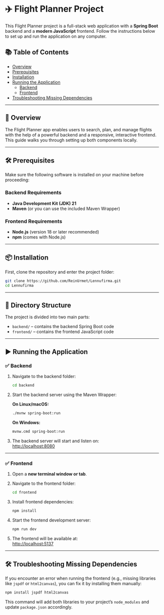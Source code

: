 # ✈️ Flight Planner Project

This Flight Planner project is a full-stack web application with a **Spring Boot** backend and a **modern JavaScript** frontend. Follow the instructions below to set up and run the application on any computer.

## 📚 Table of Contents

- [Overview](#overview)
- [Prerequisites](#prerequisites)
- [Installation](#installation)
- [Running the Application](#running-the-application)
  - [Backend](#backend)
  - [Frontend](#frontend)
- [Troubleshooting Missing Dependencies](#troubleshooting-missing-dependencies)

---

## 🧭 Overview

The Flight Planner app enables users to search, plan, and manage flights with the help of a powerful backend and a responsive, interactive frontend. This guide walks you through setting up both components locally.

---

## 🛠️ Prerequisites

Make sure the following software is installed on your machine before proceeding:

### Backend Requirements
- **Java Development Kit (JDK) 21**
- **Maven** (or you can use the included Maven Wrapper)

### Frontend Requirements
- **Node.js** (version 18 or later recommended)
- **npm** (comes with Node.js)

---

## 📦 Installation

First, clone the repository and enter the project folder:
```bash
git clone https://github.com/ReinUrmet/Lennufirma.git
cd Lennufirma
```

---

## 📁 Directory Structure

The project is divided into two main parts:

- `backend/` – contains the backend Spring Boot code
- `frontend/` – contains the frontend JavaScript code

---

## ▶️ Running the Application

### ✅ Backend

1. Navigate to the backend folder:
   ```bash
   cd backend
   ```

2. Start the backend server using the Maven Wrapper:

   **On Linux/macOS:**
   ```bash
   ./mvnw spring-boot:run
   ```

   **On Windows:**
   ```bash
   mvnw.cmd spring-boot:run
   ```

3. The backend server will start and listen on:  
   [http://localhost:8080](http://localhost:8080)

---

### ✅ Frontend

1. Open a **new terminal window or tab**.

2. Navigate to the frontend folder:
   ```bash
   cd frontend
   ```

3. Install frontend dependencies:
   ```bash
   npm install
   ```

4. Start the frontend development server:
   ```bash
   npm run dev
   ```

5. The frontend will be available at:  
   [http://localhost:5137](http://localhost:5137)

---

## 🛠️ Troubleshooting Missing Dependencies

If you encounter an error when running the frontend (e.g., missing libraries like `jspdf` or `html2canvas`), you can fix it by installing them manually:

```bash
npm install jspdf html2canvas
```

This command will add both libraries to your project’s `node_modules` and update `package.json` accordingly.

